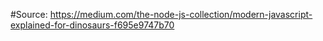 #Source:
https://medium.com/the-node-js-collection/modern-javascript-explained-for-dinosaurs-f695e9747b70